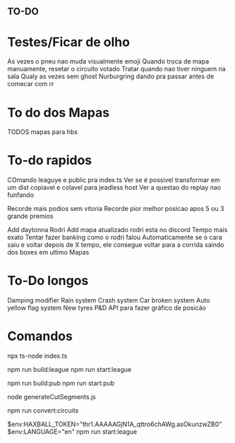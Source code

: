 ## TO-DO

# Testes/Ficar de olho

As vezes o pneu nao muda visualmente emoji
Quando troca de mapa manuamente, resetar o circuito votado
Tratar quando nao tiver ninguem na sala
Qualy as vezes sem ghost
Nurburgring dando pra passar antes de comecar com rr

# To do dos Mapas

TODOS mapas para hbs

# To-do rapidos

COmando leaguye e public pra index.ts
Ver se é possivel transformar em um dist copiavel e colavel para jeadless host
Ver a questao do replay nao funfando

Recorde mais podios sem vitoria
Recorde pior melhor posicao apos 5 ou 3 grande premios

Add daytonna Rodri
Add mapa atualizado rodri esta no discord
Tempo mais exato
Tentar fazer banking como o rodri falou
Automaticamente se o cara saiu e voltar depois de X tempo, ele consegue voltar para a corrida saindo dos boxes em ultimo
Mapas

# To-Do longos

Damping modifier
Rain system
Crash system
Car broken system
Auto yellow flag system
New tyres
P&D
API para fazer gráfico de posicão

# Comandos

npx ts-node index.ts

npm run build:league
npm run start:league

npm run build:pub
npm run start:pub

node generateCutSegments.js

npm run convert:circuits

$env:HAXBALL_TOKEN="thr1.AAAAAGjN1A_qttro6chAWg.asOkunzwZB0"
$env:LANGUAGE="en"
npm run start:league
